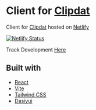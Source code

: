 # Client for [Clipdat](https://clipdat.netlify.app/)

Client for [Clipdat](https://clipdat.netlify.app/) hosted on [Netlify](https://www.netlify.com/)

[![Netlify Status](https://api.netlify.com/api/v1/badges/f0469d91-a355-4e04-8456-4d0abed86b91/deploy-status)](https://app.netlify.com/sites/clipdat/deploys)

Track Development [Here](https://trello.com/b/BoW7jd9W/clipdat-dev-tracking)

## Built with 

- [React](https://react.dev/)
- [Vite](https://vitejs.dev/)
- [Tailwind CSS](https://tailwindcss.com/)
- [Dasiyui](https://daisyui.com/)
